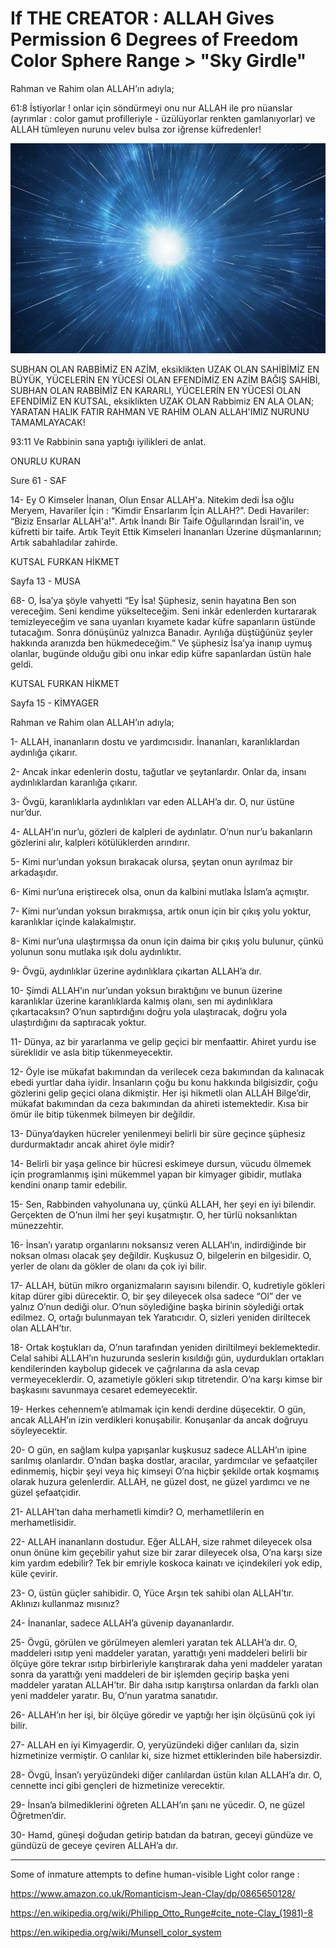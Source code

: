 # If THE CREATOR : ALLAH Gives Permission 6 Degrees of Freedom Color Sphere Range > "Sky Girdle"

Rahman ve Rahim olan ALLAH’ın adıyla;

61:8 İstiyorlar ! onlar için söndürmeyi onu nur ALLAH ile pro nüanslar (ayrımlar : color gamut profilleriyle - üzülüyorlar renkten gamlanıyorlar) ve ALLAH tümleyen nurunu velev bulsa zor iğrense küfredenler! 

![Light of ALLAH](Subhan-Rabbimiz-Rahman-ve-Rahim-Yaratıcımız-ALLAH-tümleyecek-nurunu!.png)

SUBHAN OLAN RABBİMİZ EN AZİM,
eksiklikten UZAK OLAN SAHİBİMİZ EN BÜYÜK,
YÜCELERİN EN YÜCESİ OLAN EFENDİMİZ EN AZİM BAĞIŞ SAHİBİ,
SUBHAN OLAN RABBİMİZ EN KARARLI,
YÜCELERİN EN YÜCESİ OLAN EFENDİMİZ EN KUTSAL,
eksiklikten UZAK OLAN Rabbimiz EN ALA OLAN;
YARATAN HALIK FATIR RAHMAN VE RAHİM OLAN ALLAH'IMIZ NURUNU TAMAMLAYACAK!

93:11 Ve Rabbinin sana yaptığı iyilikleri de anlat.

ONURLU KURAN

Sure 61 - SAF

14- Ey O Kimseler İnanan, Olun Ensar ALLAH'a. Nitekim dedi İsa oğlu Meryem, Havariler İçin : “Kimdir Ensarlarım İçin ALLAH?”. Dedi Havariler: “Biziz Ensarlar ALLAH'a!". Artık İnandı Bir Taife Oğullarından İsrail'in, ve küfretti bir taife. Artık Teyit Ettik Kimseleri İnananları Üzerine düşmanlarının; Artık sabahladılar zahirde.

KUTSAL FURKAN HİKMET

Sayfa 13 - MUSA

68- O, İsa’ya şöyle vahyetti “Ey İsa! Şüphesiz, senin hayatına Ben son vereceğim. Seni kendime yükselteceğim. Seni inkâr edenlerden kurtararak temizleyeceğim ve sana uyanları kıyamete kadar küfre sapanların üstünde tutacağım. Sonra dönüşünüz yalnızca Banadır. Ayrılığa düştüğünüz şeyler hakkında aranızda ben hükmedeceğim.” Ve şüphesiz İsa’ya inanıp uymuş olanlar, bugünde olduğu gibi onu inkar edip küfre sapanlardan üstün hale geldi.

KUTSAL FURKAN HİKMET

Sayfa 15 - KİMYAGER

Rahman ve Rahim olan ALLAH’ın adıyla;

1- ALLAH, inananların dostu ve yardımcısıdır. İnananları, karanlıklardan aydınlığa çıkarır.

2- Ancak inkar edenlerin dostu, tağutlar ve şeytanlardır. Onlar da, insanı aydınlıklardan karanlığa çıkarır.

3- Övgü, karanlıklarla aydınlıkları var eden ALLAH’a dır. O, nur üstüne nur’dur.

4- ALLAH’ın nur’u, gözleri de kalpleri de aydınlatır. O’nun nur’u bakanların gözlerini alır, kalpleri kötülüklerden arındırır.

5- Kimi nur’undan yoksun bırakacak olursa, şeytan onun ayrılmaz bir arkadaşıdır.

6- Kimi nur’una eriştirecek olsa, onun da kalbini mutlaka İslam’a açmıştır.

7- Kimi nur’undan yoksun bırakmışsa, artık onun için bir çıkış yolu yoktur, karanlıklar içinde kalakalmıştır.

8- Kimi nur’una ulaştırmışsa da onun için daima bir çıkış yolu bulunur, çünkü yolunun sonu mutlaka ışık dolu aydınlıktır.

9- Övgü, aydınlıklar üzerine aydınlıklara çıkartan ALLAH’a dır.

10- Şimdi ALLAH’ın nur’undan yoksun bıraktığını ve bunun üzerine karanlıklar üzerine karanlıklarda kalmış olanı, sen mi aydınlıklara çıkartacaksın? O’nun saptırdığını doğru yola ulaştıracak, doğru yola ulaştırdığını da saptıracak yoktur.

11- Dünya, az bir yararlanma ve gelip geçici bir menfaattir. Ahiret yurdu ise süreklidir ve asla bitip tükenmeyecektir.

12- Öyle ise mükafat bakımından da verilecek ceza bakımından da kalınacak ebedi yurtlar daha iyidir. İnsanların çoğu bu konu hakkında bilgisizdir, çoğu gözlerini gelip geçici olana dikmiştir. Her işi hikmetli olan ALLAH Bilge’dir, mükafat bakımından da ceza bakımından da ahireti istemektedir. Kısa bir ömür ile bitip tükenmek bilmeyen bir değildir.

13- Dünya’dayken hücreler yenilenmeyi belirli bir süre geçince şüphesiz durdurmaktadır ancak ahiret öyle midir?

14- Belirli bir yaşa gelince bir hücresi eskimeye dursun, vücudu ölmemek için programlanmış işini mükemmel yapan bir kimyager gibidir, mutlaka kendini onarıp tamir edebilir.

15- Sen, Rabbinden vahyolunana uy, çünkü ALLAH, her şeyi en iyi bilendir. Gerçekten de O’nun ilmi her şeyi kuşatmıştır. O, her türlü noksanlıktan münezzehtir.

16- İnsan’ı yaratıp organlarını noksansız veren ALLAH’ın, indirdiğinde bir noksan olması olacak şey değildir. Kuşkusuz O, bilgelerin en bilgesidir. O, yerler de olanı da gökler de olanı da çok iyi bilir.

17- ALLAH, bütün mikro organizmaların sayısını bilendir. O, kudretiyle gökleri kitap dürer gibi dürecektir. O, bir şey dileyecek olsa sadece “Ol” der ve yalnız O’nun dediği olur. O’nun söylediğine başka birinin söylediği ortak edilmez. O, ortağı bulunmayan tek Yaratıcıdır. O, sizleri yeniden diriltecek olan ALLAH’tır.

18- Ortak koştukları da, O’nun tarafından yeniden diriltilmeyi beklemektedir. Celal sahibi ALLAH’ın huzurunda seslerin kısıldığı gün, uydurdukları ortakları kendilerinden kaybolup gidecek ve çağrılarına da asla cevap vermeyeceklerdir. O, azametiyle gökleri sıkıp titretendir. O’na karşı kimse bir başkasını savunmaya cesaret edemeyecektir.

19- Herkes cehennem’e atılmamak için kendi derdine düşecektir. O gün, ancak ALLAH’ın izin verdikleri konuşabilir. Konuşanlar da ancak doğruyu söyleyecektir.

20- O gün, en sağlam kulpa yapışanlar kuşkusuz sadece ALLAH’ın ipine sarılmış olanlardır. O’ndan başka dostlar, aracılar, yardımcılar ve şefaatçiler edinmemiş, hiçbir şeyi veya hiç kimseyi O’na hiçbir şekilde ortak koşmamış olarak huzura gelenlerdir. ALLAH, ne güzel dost, ne güzel yardımcı ve ne güzel şefaatçidir.

21- ALLAH’tan daha merhametli kimdir? O, merhametlilerin en merhametlisidir.

22- ALLAH inananların dostudur. Eğer ALLAH, size rahmet dileyecek olsa onun önüne kim geçebilir yahut size bir zarar dileyecek olsa, O’na karşı size kim yardım edebilir? Tek bir emriyle koskoca kainatı ve içindekileri yok edip, küle çevirir.

23- O, üstün güçler sahibidir. O, Yüce Arşın tek sahibi olan ALLAH’tır. Aklınızı kullanmaz mısınız?

24- İnananlar, sadece ALLAH’a güvenip dayananlardır.

25- Övgü, görülen ve görülmeyen alemleri yaratan tek ALLAH’a dır. O, maddeleri ısıtıp yeni maddeler yaratan, yarattığı yeni maddeleri belirli bir ölçüye göre tekrar ısıtıp birbirleriyle karıştırarak daha yeni maddeler yaratan sonra da yarattığı yeni maddeleri de bir işlemden geçirip başka yeni maddeler yaratan ALLAH’tır. Bir daha ısıtıp karıştırsa onlardan da farklı olan yeni maddeler yaratır. Bu, O’nun yaratma sanatıdır.

26- ALLAH’ın her işi, bir ölçüye göredir ve yaptığı her işin ölçüsünü çok iyi bilir.

27- ALLAH en iyi Kimyagerdir. O, yeryüzündeki diğer canlıları da, sizin hizmetinize vermiştir. O canlılar ki, size hizmet ettiklerinden bile habersizdir.

28- Övgü, İnsan’ı yeryüzündeki diğer canlılardan üstün kılan ALLAH’a dır. O, cennette inci gibi gençleri de hizmetinize verecektir.

29- İnsan’a bilmediklerini öğreten ALLAH’ın şanı ne yücedir. O, ne güzel Öğretmen’dir.

30- Hamd, güneşi doğudan getirip batıdan da batıran, geceyi gündüze ve gündüzü de geceye çeviren ALLAH’a dır.

<hr>

Some of inmature attempts to define human-visible Light color range :

https://www.amazon.co.uk/Romanticism-Jean-Clay/dp/0865650128/

https://en.wikipedia.org/wiki/Philipp_Otto_Runge#cite_note-Clay_(1981)-8

https://en.wikipedia.org/wiki/Munsell_color_system
